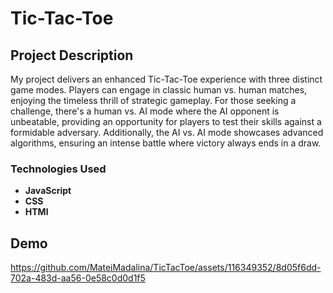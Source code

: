 # Tic-Tac-Toe

## Project Description
My project delivers an enhanced Tic-Tac-Toe experience with three distinct game modes. Players can engage in classic human vs. human matches, enjoying the timeless thrill of strategic gameplay. For those seeking a challenge, there's a human vs. AI mode where the AI opponent is unbeatable, providing an opportunity for players to test their skills against a formidable adversary. Additionally, the AI vs. AI mode showcases advanced algorithms, ensuring an intense battle where victory always ends in a draw.

### Technologies Used
- **JavaScript**
- **CSS**
- **HTMl**

## Demo
https://github.com/MateiMadalina/TicTacToe/assets/116349352/8d05f6dd-702a-483d-aa56-0e58c0d0d1f5

